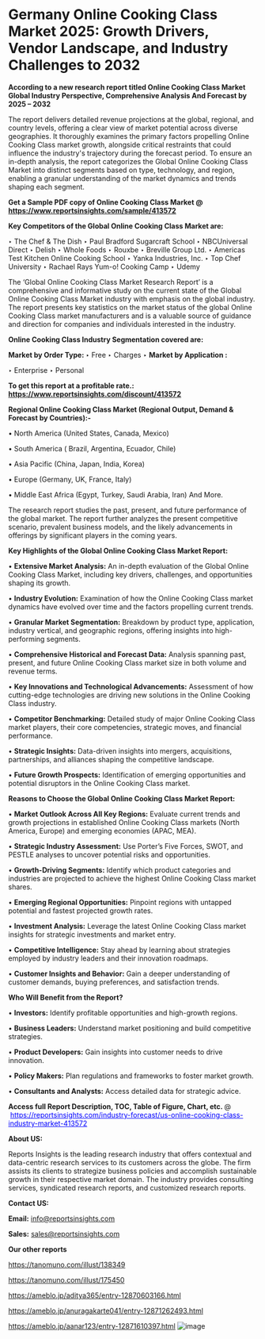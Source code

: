 # Germany Online Cooking Class Market 2025: Growth Drivers, Vendor Landscape, and Industry Challenges to 2032

<strong>According to a new research report titled Online Cooking Class Market Global Industry Perspective, Comprehensive Analysis And Forecast by 2025 – 2032</strong>

The report delivers detailed revenue projections at the global, regional, and country levels, offering a clear view of market potential across diverse geographies. It thoroughly examines the primary factors propelling Online Cooking Class market growth, alongside critical restraints that could influence the industry's trajectory during the forecast period. To ensure an in-depth analysis, the report categorizes the Global Online Cooking Class Market into distinct segments based on type, technology, and region, enabling a granular understanding of the market dynamics and trends shaping each segment.

<strong>Get a Sample PDF copy of Online Cooking Class Market </strong><strong>@<a href=https://www.reportsinsights.com/sample/413572 style=color:#0000ff;> https://www.reportsinsights.com/sample/413572</a></strong></font>

<strong>Key Competitors of the Global Online Cooking Class Market are:</strong>

‣ The Chef & The Dish
‣ Paul Bradford Sugarcraft School
‣ NBCUniversal Direct
‣ Delish
‣ Whole Foods
‣ Rouxbe
‣ Breville Group Ltd.
‣ Americas Test Kitchen Online Cooking School
‣ Yanka Industries, Inc.
‣ Top Chef University
‣ Rachael Rays Yum-o! Cooking Camp
‣ Udemy

The ‘Global Online Cooking Class Market Research Report’ is a comprehensive and informative study on the current state of the Global Online Cooking Class Market industry with emphasis on the global industry. The report presents key statistics on the market status of the global Online Cooking Class market manufacturers and is a valuable source of guidance and direction for companies and individuals interested in the industry.

<strong>Online Cooking Class Industry Segmentation covered are:</strong>

<strong>Market by Order Type: </strong>
‣ Free
‣ Charges
‣ 
<strong>Market by Application :</strong>

‣ Enterprise
‣ Personal

<strong>To get this report at a profitable rate.: <a href=https://www.reportsinsights.com/discount/413572 style=color:#0000ff;>https://www.reportsinsights.com/discount/413572</a></strong></font>

<strong>Regional Online Cooking Class Market (Regional Output, Demand &amp; Forecast by Countries):-</strong>

• North America (United States, Canada, Mexico)

• South America ( Brazil, Argentina, Ecuador, Chile)

• Asia Pacific (China, Japan, India, Korea)

• Europe (Germany, UK, France, Italy)

• Middle East Africa (Egypt, Turkey, Saudi Arabia, Iran) And More.

The research report studies the past, present, and future performance of the global market. The report further analyzes the present competitive scenario, prevalent business models, and the likely advancements in offerings by significant players in the coming years.

<strong>Key Highlights of the Global Online Cooking Class Market Report:</strong>

• <strong>Extensive Market Analysis:</strong> An in-depth evaluation of the Global Online Cooking Class Market, including key drivers, challenges, and opportunities shaping its growth.

• <strong>Industry Evolution:</strong> Examination of how the Online Cooking Class market dynamics have evolved over time and the factors propelling current trends.

• <strong>Granular Market Segmentation:</strong> Breakdown by product type, application, industry vertical, and geographic regions, offering insights into high-performing segments.

• <strong>Comprehensive Historical and Forecast Data:</strong> Analysis spanning past, present, and future Online Cooking Class market size in both volume and revenue terms.

• <strong>Key Innovations and Technological Advancements:</strong> Assessment of how cutting-edge technologies are driving new solutions in the Online Cooking Class industry.

• <strong>Competitor Benchmarking:</strong> Detailed study of major Online Cooking Class market players, their core competencies, strategic moves, and financial performance.

• <strong>Strategic Insights:</strong> Data-driven insights into mergers, acquisitions, partnerships, and alliances shaping the competitive landscape.

• <strong>Future Growth Prospects:</strong> Identification of emerging opportunities and potential disruptors in the Online Cooking Class market.

<strong>Reasons to Choose the Global Online Cooking Class Market Report:</strong>

• <strong>Market Outlook Across All Key Regions:</strong> Evaluate current trends and growth projections in established Online Cooking Class markets (North America, Europe) and emerging economies (APAC, MEA).

• <strong>Strategic Industry Assessment:</strong> Use Porter’s Five Forces, SWOT, and PESTLE analyses to uncover potential risks and opportunities.

• <strong>Growth-Driving Segments:</strong> Identify which product categories and industries are projected to achieve the highest Online Cooking Class market shares.

• <strong>Emerging Regional Opportunities:</strong> Pinpoint regions with untapped potential and fastest projected growth rates.

• <strong>Investment Analysis:</strong> Leverage the latest Online Cooking Class market insights for strategic investments and market entry.

• <strong>Competitive Intelligence:</strong> Stay ahead by learning about strategies employed by industry leaders and their innovation roadmaps.

• <strong>Customer Insights and Behavior:</strong> Gain a deeper understanding of customer demands, buying preferences, and satisfaction trends.

<strong>Who Will Benefit from the Report?</strong>

• <strong>Investors:</strong> Identify profitable opportunities and high-growth regions.

• <strong>Business Leaders:</strong> Understand market positioning and build competitive strategies.

• <strong>Product Developers:</strong> Gain insights into customer needs to drive innovation.

• <strong>Policy Makers:</strong> Plan regulations and frameworks to foster market growth.

• <strong>Consultants and Analysts:</strong> Access detailed data for strategic advice.
</ul>
<strong>Access full Report Description, TOC, Table of Figure, Chart, etc. </strong>@  <a href=https://reportsinsights.com/industry-forecast/us-online-cooking-class-industry-market-413572 style=color:#0000ff;>https://reportsinsights.com/industry-forecast/us-online-cooking-class-industry-market-413572</a></font>

<strong><strong>About US</strong>:</strong>

Reports Insights is the leading research industry that offers contextual and data-centric research services to its customers across the globe. The firm assists its clients to strategize business policies and accomplish sustainable growth in their respective market domain. The industry provides consulting services, syndicated research reports, and customized research reports.

<strong>Contact US:</strong>

<p class=""""><b>Email:</b> <a href=mailto:info@reportsinsights.com>info@reportsinsights.com</a></p>
<p class=""""><b>Sales:</b> <a href=mailto:sales@reportsinsights.com>sales@reportsinsights.com</a></p>

<strong>Our other reports</strong>

<a href=https://tanomuno.com/illust/138349>https://tanomuno.com/illust/138349</a>

<a href=https://tanomuno.com/illust/175450>https://tanomuno.com/illust/175450</a>

<a href=https://ameblo.jp/aditya365/entry-12870603166.html>https://ameblo.jp/aditya365/entry-12870603166.html</a>

<a href=https://ameblo.jp/anuragakarte041/entry-12871262493.html>https://ameblo.jp/anuragakarte041/entry-12871262493.html</a>

<a href=https://ameblo.jp/aanar123/entry-12871610397.html>https://ameblo.jp/aanar123/entry-12871610397.html</a>
![image](https://github.com/user-attachments/assets/d86296bd-d0eb-46a8-9f23-e02f8f7a5fd0)
